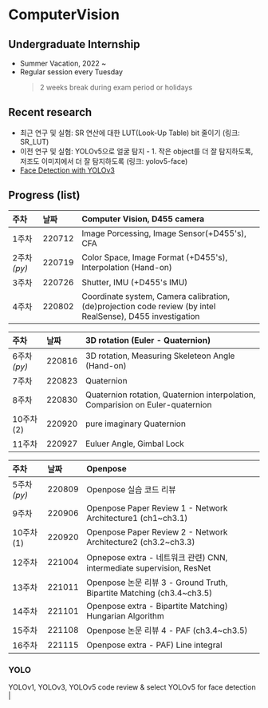 # ComputerVision
## Undergraduate Internship
- Summer Vacation, 2022 ~ 
- Regular session every Tuesday
  > 2 weeks break during exam period or holidays 

## Recent research
- 최근 연구 및 실험: SR 연산에 대한 LUT(Look-Up Table) bit 줄이기 (링크: SR_LUT)
- 이전 연구 및 실험: YOLOv5으로 얼굴 탐지 - 1. 작은 object를 더 잘 탐지하도록, 저조도 이미지에서 더 잘 탐지하도록 (링크: yolov5-face)
- [Face Detection with YOLOv3](https://github.com/yeonju52/ComputerVision/tree/main/7_YOLO_FaceDetection(YOLOv3))

## Progress (list)
| 주차      | 날짜     | Computer Vision, D455 camera                                                               |
| :------- | :------ | :----------------------------------------------------------------------------- |
| 1주차     | 220712 | Image Porcessing, Image Sensor(+D455's), CFA                                           |
| 2주차 *(py)*     | 220719 | Color Space, Image Format (+D455's), Interpolation (Hand-on)                    |
| 3주차     | 220726 | Shutter, IMU (+D455's IMU)                                                     |
| 4주차     | 220802 | Coordinate system, Camera calibration, (de)projection code review (by intel RealSense), D455 investigation |

| 주차      | 날짜     | 3D rotation (Euler - Quaternion)                                                            |
| :------- | :------ | :----------------------------------------------------------------------------- |
| 6주차 *(py)*     | 220816 | 3D rotation, Measuring Skeleteon Angle (Hand-on)                                                |
| 7주차     | 220823 | Quaternion                                                                         |
| 8주차     | 220830 | Quaternion rotation, Quaternion interpolation, Comparision on Euler-quaternion                                    |
| 10주차(2) | 220920 | pure imaginary Quaternion                                                                      |
| 11주차    | 220927 | Euluer Angle, Gimbal Lock                                                                     |

| 주차      | 날짜     | Openpose                                                                      |
| :------- | :------ | :----------------------------------------------------------------------------- |
| 5주차 *(py)*     | 220809 | Openpose 실습 코드 리뷰                                                             |
| 9주차     | 220906 | Openpose Paper Review 1 - Network Architecture1 (ch1~ch3.1)                                      |
| 10주차(1) | 220920 | Openpose Paper Review 2 - Network Architecture2 (ch3.2~ch3.3)                                   |
| 12주차    | 221004 | Opnepose extra - 네트워크 관련) CNN, intermediate supervision, ResNet               |
| 13주차    | 221011 | Openpose 논문 리뷰 3 - Ground Truth, Bipartite Matching (ch3.4~ch3.5)          |
| 14주차    | 221101 | Openpose extra - Bipartite Matching) Hungarian Algorithm                                 |
| 15주차    | 221108 | Openpose 논문 리뷰 4 - PAF (ch3.4~ch3.5)                                          |
| 16주차    | 221115 | Openpose extra - PAF) Line integral                                        |

  ### YOLO
  YOLOv1, YOLOv3, YOLOv5 code review & select YOLOv5 for face detection                                                    |
